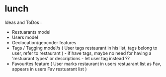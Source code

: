 # lunch

Ideas and ToDos :
- Restuarants model
- Users model
- Geolocation/geocoder features
- Tags / Tagging model/s ( User tags restaurant in his list, tags belong to user, refer to restaurant ) - if have tags, maybe no need for having a 'restuarant types' or descriptions - let user tag instead ??
- Favourites feature ( User marks restaurant in users restuarant list as Fav, appears in users Fav restuarant list )
